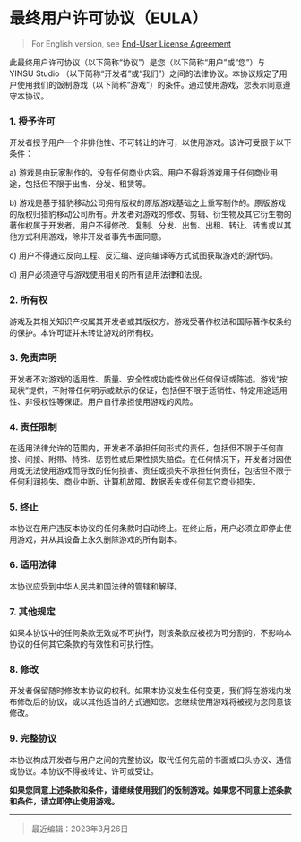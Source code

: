 # 最终用户许可协议（EULA）

> For English version, see [End-User License Agreement](/en/dlce/eula.md)

此最终用户许可协议（以下简称“协议”）是您（以下简称“用户”或“您”）与 YINSU Studio （以下简称“开发者”或“我们”）之间的法律协议。本协议规定了用户使用我们的饭制游戏（以下简称“游戏”）的条件。通过使用游戏，您表示同意遵守本协议。

### 1. 授予许可
开发者授予用户一个非排他性、不可转让的许可，以使用游戏。该许可受限于以下条件：

a) 游戏是由玩家制作的，没有任何商业内容。用户不得将游戏用于任何商业用途，包括但不限于出售、分发、租赁等。

b) 游戏是基于猎豹移动公司拥有版权的原版游戏基础之上重写制作的。原版游戏的版权归猎豹移动公司所有。开发者对游戏的修改、剪辑、衍生物及其它衍生物的著作权属于开发者。用户不得修改、复制、分发、出售、出租、转让、转售或以其他方式利用游戏，除非开发者事先书面同意。

c) 用户不得通过反向工程、反汇编、逆向编译等方式试图获取游戏的源代码。

d) 用户必须遵守与游戏使用相关的所有适用法律和法规。

### 2. 所有权
游戏及其相关知识产权属其开发者或其版权方。游戏受著作权法和国际著作权条约的保护。本许可证并未转让游戏的所有权。

### 3. 免责声明
开发者不对游戏的适用性、质量、安全性或功能性做出任何保证或陈述。游戏“按现状”提供，不附带任何明示或默示的保证，包括但不限于适销性、特定用途适用性、非侵权性等保证。用户自行承担使用游戏的风险。

### 4. 责任限制
在适用法律允许的范围内，开发者不承担任何形式的责任，包括但不限于任何直接、间接、附带、特殊、惩罚性或后果性损失赔偿。在任何情况下，开发者对因使用或无法使用游戏而导致的任何损害、责任或损失不承担任何责任，包括但不限于任何利润损失、商业中断、计算机故障、数据丢失或任何其它商业损失。

### 5. 终止
本协议在用户违反本协议的任何条款时自动终止。在终止后，用户必须立即停止使用游戏，并从其设备上永久删除游戏的所有副本。

### 6. 适用法律
本协议应受到中华人民共和国法律的管辖和解释。

### 7. 其他规定
如果本协议中的任何条款无效或不可执行，则该条款应被视为可分割的，不影响本协议的任何其它条款的有效性和可执行性。

### 8. 修改
开发者保留随时修改本协议的权利。如果本协议发生任何变更，我们将在游戏内发布修改后的协议，或以其他适当的方式通知您。您继续使用游戏将被视为您同意该修改。

### 9. 完整协议
本协议构成开发者与用户之间的完整协议，取代任何先前的书面或口头协议、通信或协议。本协议不得被转让、许可或受让。

**如果您同意上述条款和条件，请继续使用我们的饭制游戏。如果您不同意上述条款和条件，请立即停止使用游戏。**

--------

> 最近编辑：2023年3月26日